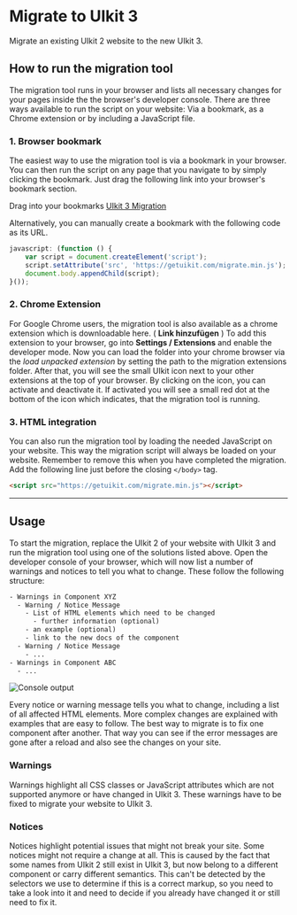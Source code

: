 # Migrate to UIkit 3

<p class="uk-text-lead">Migrate an existing UIkit 2 website to the new UIkit 3.</p>

## How to run the migration tool

The migration tool runs in your browser and lists all necessary changes for your pages inside the the browser's developer console. There are three ways available to run the script on your website: Via a bookmark, as a Chrome extension or by including a JavaScript file.

### 1. Browser bookmark

The easiest way to use the migration tool is via a bookmark in your browser. You can then run the script on any page that you navigate to by simply clicking the bookmark. Just drag the following link into your browser's bookmark section.

Drag into your bookmarks <span uk-icon="icon: arrow-right"></span> <a class="uk-button uk-button-primary" href="javascript: (function () { var script = document.createElement('script'); script.setAttribute('src', 'https://getuikit.com/migrate.min.js'); document.body.appendChild(script); }());">UIkit 3 Migration</a>

Alternatively, you can manually create a bookmark with the following code as its URL.

```js
javascript: (function () {
    var script = document.createElement('script');
    script.setAttribute('src', 'https://getuikit.com/migrate.min.js');
    document.body.appendChild(script);
}());
```

### 2. Chrome Extension

For Google Chrome users, the migration tool is also available as a chrome extension which is downloadable here. ( **Link hinzufügen** ) To add this extension to your browser, go into **Settings / Extensions** and enable the developer mode. Now you can load the folder into your chrome browser via the _load unpacked extension_ by setting the path to the migration extensions folder. After that, you will see the small UIkit icon next to your other extensions at the top of your browser. By clicking on the icon, you can activate and deactivate it. If activated you will see a small red dot at the bottom of the icon which indicates, that the migration tool is running.

### 3. HTML integration

You can also run the migration tool by loading the needed JavaScript on your website. This way the migration script will always be loaded on your website. Remember to remove this when you have completed the migration. Add the following line just before the closing `</body>` tag.

```html
<script src="https://getuikit.com/migrate.min.js"></script>
```

***

## Usage

To start the migration, replace the UIkit 2 of your website with UIkit 3 and run the migration tool using one of the solutions listed above. Open the developer console of your browser, which will now list a number of warnings and notices to tell you what to change. These follow the following structure:

```html
- Warnings in Component XYZ
  - Warning / Notice Message
    - List of HTML elements which need to be changed
      - further information (optional)
    - an example (optional)
    - link to the new docs of the component
  - Warning / Notice Message
    - ...
- Warnings in Component ABC
  - ...
```

![Console output](../docs/images/migration_console_800x500.gif)

Every notice or warning message tells you what to change, including a list of all affected HTML elements. More complex changes are explained with examples that are easy to follow. The best way to migrate is to fix one component after another. That way you can see if the error messages are gone after a reload and also see the changes on your site.

### Warnings

Warnings highlight all CSS classes or JavaScript attributes which are not supported anymore or have changed in UIkit 3. These warnings have to be fixed to migrate your website to UIkit 3.

### Notices

Notices highlight potential issues that might not break your site. Some notices might not require a change at all. This is caused by the fact that some names from UIkit 2 still exist in UIkit 3, but now belong to a different component or carry different semantics. This can't be detected by the selectors we use to determine if this is a correct markup, so you need to take a look into it and need to decide if you already have changed it or still need to fix it.
